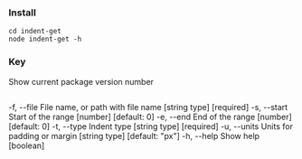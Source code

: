 ### Install

```git clone https://github.com/Deliveos/indent-gen.git
cd indent-get
node indent-get -h
```

### Key

Show current package version number

```--version

```

-f, --file File name, or path with file name [string type] [required]
-s, --start Start of the range [number] [default: 0]
-e, --end End of the range [number] [default: 0]
-t, --type Indent type [string type] [required]
-u, --units Units for padding or margin [string type] [default: "px"]
-h, --help Show help [boolean]
